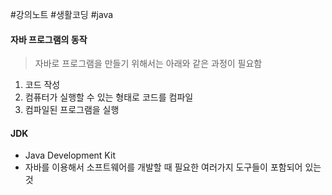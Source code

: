 #강의노트 #생활코딩 #java 

#### 자바 프로그램의 동작
> 자바로 프로그램을 만들기 위해서는 아래와 같은 과정이 필요함

1. 코드 작성
2. 컴퓨터가 실행할 수 있는 형태로 코드를 컴파일
3. 컴파일된 프로그램을 실행

#### JDK
- Java Development Kit
- 자바를 이용해서 소프트웨어를 개발할 때 필요한 여러가지 도구들이 포함되어 있는 것
